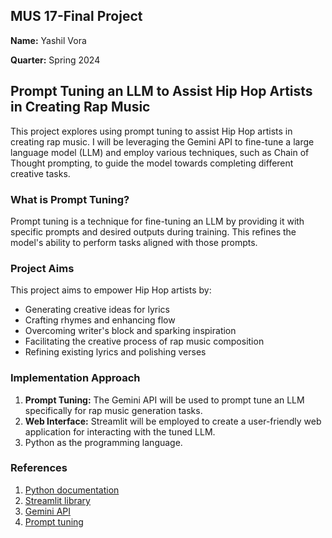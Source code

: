 ## MUS 17-Final Project

**Name:** Yashil Vora

**Quarter:** Spring 2024

## Prompt Tuning an LLM to Assist Hip Hop Artists in Creating Rap Music

This project explores using prompt tuning to assist Hip Hop artists in creating rap music. I will be leveraging the Gemini API to fine-tune a large language model (LLM) and employ various techniques, such as Chain of Thought prompting, to guide the model towards completing different creative tasks.

### What is Prompt Tuning?

Prompt tuning is a technique for fine-tuning an LLM by providing it with specific prompts and desired outputs during training. This refines the model's ability to perform tasks aligned with those prompts.

###  Project Aims

This project aims to empower Hip Hop artists by:

* Generating creative ideas for lyrics
* Crafting rhymes and enhancing flow
* Overcoming writer's block and sparking inspiration
* Facilitating the creative process of rap music composition
* Refining existing lyrics and polishing verses

###  Implementation Approach

1. **Prompt Tuning:** The Gemini API will be used to prompt tune an LLM specifically for rap music generation tasks.
2. **Web Interface:** Streamlit will be employed to create a user-friendly web application for interacting with the tuned LLM.
3. Python as the programming language.

### References

1.	[Python documentation](https://www.python.org/) 
2.	[Streamlit library](https://streamlit.io/) 
3.	[Gemini API](https://tinyurl.com/y3y35pb8)
4.	[Prompt tuning](https://www.datacamp.com/tutorial/understanding-prompt-tuning) 
